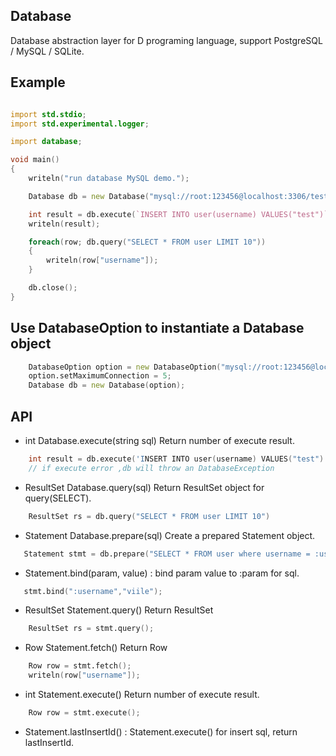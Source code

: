 ## Database
Database abstraction layer for D programing language, support PostgreSQL / MySQL / SQLite.

## Example
```D

import std.stdio;
import std.experimental.logger;

import database;

void main()
{
    writeln("run database MySQL demo.");

    Database db = new Database("mysql://root:123456@localhost:3306/test?charset=utf-8");

    int result = db.execute(`INSERT INTO user(username) VALUES("test")`);
    writeln(result);

    foreach(row; db.query("SELECT * FROM user LIMIT 10"))
    {
        writeln(row["username"]);
    }

    db.close();
}

```

## Use DatabaseOption to instantiate a Database object
```D
    DatabaseOption option = new DatabaseOption("mysql://root:123456@localhost:3306/test?charset=utf-8");
    option.setMaximumConnection = 5;
    Database db = new Database(option);
```

## API

-  int Database.execute(string sql)  Return number of execute result.
```D
    int result = db.execute('INSERT INTO user(username) VALUES("test")');
    // if execute error ,db will throw an DatabaseException
```
-  ResultSet Database.query(sql) Return ResultSet object for query(SELECT).
```D
    ResultSet rs = db.query("SELECT * FROM user LIMIT 10")
```
-  Statement Database.prepare(sql) Create a prepared Statement object.
```D
   Statement stmt = db.prepare("SELECT * FROM user where username = :username and password = :password LIMIT 10")
```
- Statement.bind(param, value) : bind param value to :param for sql.
```D
   stmt.bind(":username","viile");
```
- ResultSet Statement.query()  Return ResultSet 
```D
    ResultSet rs = stmt.query();
```
- Row Statement.fetch()  Return Row 
```D
    Row row = stmt.fetch();
    writeln(row["username"]);
```
- int Statement.execute()  Return number of execute result. 
```D
    Row row = stmt.execute();
```
- Statement.lastInsertId() : Statement.execute() for insert sql, return lastInsertId.
